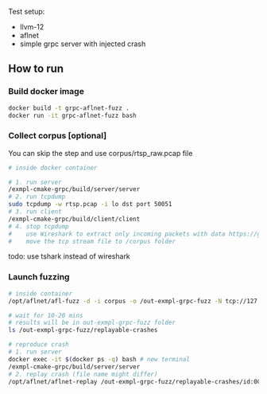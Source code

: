Test setup:
- llvm-12
- aflnet
- simple grpc server with injected crash


## How to run

### Build docker image
```bash
docker build -t grpc-aflnet-fuzz . 
docker run -it grpc-aflnet-fuzz bash
```

### Collect corpus [optional]
You can skip the step and use corpus/rtsp_raw.pcap file

```bash
# inside docker container

# 1. run server
/exmpl-cmake-grpc/build/server/server
# 2. run tcpdump
sudo tcpdump -w rtsp.pcap -i lo dst port 50051
# 3. run client
/exmpl-cmake-grpc/build/client/client
# 4. stop tcpdump
#    use Wireshark to extract only incoming packets with data https://github.com/aflnet/aflnet#step-1-prepare-message-sequences-as-seed-inputs
#    move the tcp stream file to /corpus folder
```
todo: use tshark instead of wireshark

### Launch fuzzing
```bash
# inside container
/opt/aflnet/afl-fuzz -d -i corpus -o /out-exmpl-grpc-fuzz -N tcp://127.0.0.1/50051 -D 10000 -P HTTP -q 3 -s 3 -K -R -m none /exmpl-cmake-grpc/build/server/server 

# wait for 10-20 mins
# results will be in out-exmpl-grpc-fuzz folder
ls /out-exmpl-grpc-fuzz/replayable-crashes

# reproduce crash
# 1. run server
docker exec -it $(docker ps -q) bash # new terminal
/exmpl-cmake-grpc/build/server/server 
# 2. replay crash (file name might differ)
/opt/aflnet/aflnet-replay /out-exmpl-grpc-fuzz/replayable-crashes/id:000000,sig:06,src:000011,op:havoc,rep:128 HTTP 50051
```
